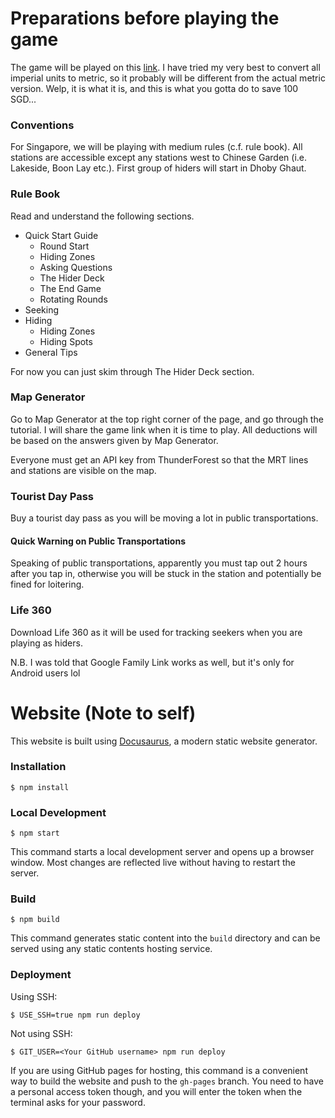 # Preparations before playing the game
The game will be played on this [link](https://jqchong.github.io/jet-lag/). I have tried my very best to convert all imperial units to metric, so it probably will be different from the actual metric version. Welp, it is what it is, and this is what you gotta do to save 100 SGD...

### Conventions
For Singapore, we will be playing with medium rules (c.f. rule book). All stations are accessible except any stations west to Chinese Garden (i.e. Lakeside, Boon Lay etc.). First group of hiders will start in Dhoby Ghaut.

### Rule Book
Read and understand the following sections.

- Quick Start Guide
    - Round Start
    - Hiding Zones
    - Asking Questions
    - The Hider Deck
    - The End Game
    - Rotating Rounds
- Seeking
- Hiding
    - Hiding Zones
    - Hiding Spots
- General Tips

For now you can just skim through The Hider Deck section.

### Map Generator
Go to Map Generator at the top right corner of the page, and go through the tutorial. I will share the game link when it is time to play. All deductions will be based on the answers given by Map Generator.

Everyone must get an API key from ThunderForest so that the MRT lines and stations are visible on the map.

<!--
Note: you will see in one of the tutorial pages that players should share the link to each other while playing the game. To make one of the curses work, we will not be doing so. All questions and answers will be done as text messages.
-->

### Tourist Day Pass
Buy a tourist day pass as you will be moving a lot in public transportations. 

#### Quick Warning on Public Transportations
Speaking of public transportations, apparently you must tap out 2 hours after you tap in, otherwise you will be stuck in the station and potentially be fined for loitering.

### Life 360
Download Life 360 as it will be used for tracking seekers when you are playing as hiders.

N.B. I was told that Google Family Link works as well, but it's only for Android users lol

# Website (Note to self)

This website is built using [Docusaurus](https://docusaurus.io/), a modern static website generator.

### Installation

```
$ npm install
```

### Local Development

```
$ npm start
```

This command starts a local development server and opens up a browser window. Most changes are reflected live without having to restart the server.

### Build

```
$ npm build
```

This command generates static content into the `build` directory and can be served using any static contents hosting service.

### Deployment

Using SSH:

```
$ USE_SSH=true npm run deploy
```

Not using SSH:

```
$ GIT_USER=<Your GitHub username> npm run deploy
```

If you are using GitHub pages for hosting, this command is a convenient way to build the website and push to the `gh-pages` branch. You need to have a personal access token though, and you will enter the token when the terminal asks for your password.
